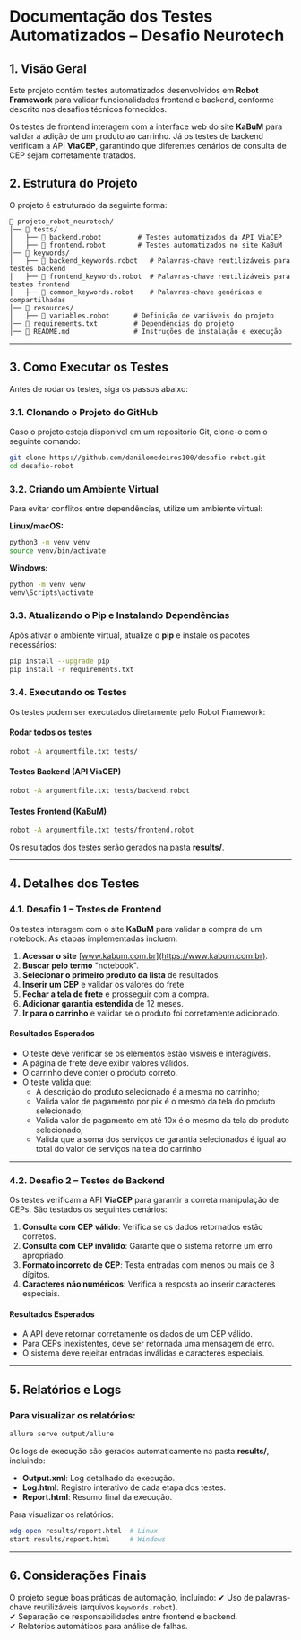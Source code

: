 # Documentação dos Testes Automatizados – Desafio Neurotech

## 1. Visão Geral
Este projeto contém testes automatizados desenvolvidos em **Robot Framework** para validar funcionalidades frontend e backend, conforme descrito nos desafios técnicos fornecidos.

Os testes de frontend interagem com a interface web do site **KaBuM** para validar a adição de um produto ao carrinho. Já os testes de backend verificam a API **ViaCEP**, garantindo que diferentes cenários de consulta de CEP sejam corretamente tratados.

## 2. Estrutura do Projeto
O projeto é estruturado da seguinte forma:

```
📂 projeto_robot_neurotech/
│── 📂 tests/
│   ├── 📄 backend.robot         # Testes automatizados da API ViaCEP
│   ├── 📄 frontend.robot        # Testes automatizados no site KaBuM
│── 📂 keywords/
│   ├── 📄 backend_keywords.robot   # Palavras-chave reutilizáveis para testes backend
│   ├── 📄 frontend_keywords.robot  # Palavras-chave reutilizáveis para testes frontend
│   ├── 📄 common_keywords.robot    # Palavras-chave genéricas e compartilhadas
│── 📂 resources/
│   ├── 📄 variables.robot      # Definição de variáveis do projeto
│── 📄 requirements.txt         # Dependências do projeto
│── 📄 README.md                # Instruções de instalação e execução
```

---

## 3. Como Executar os Testes
Antes de rodar os testes, siga os passos abaixo:

### 3.1. Clonando o Projeto do GitHub
Caso o projeto esteja disponível em um repositório Git, clone-o com o seguinte comando:
```sh
git clone https://github.com/danilomedeiros100/desafio-robot.git
cd desafio-robot
```

### 3.2. Criando um Ambiente Virtual
Para evitar conflitos entre dependências, utilize um ambiente virtual:

**Linux/macOS:**
```sh
python3 -m venv venv
source venv/bin/activate
```

**Windows:**
```sh
python -m venv venv
venv\Scripts\activate
```

### 3.3. Atualizando o Pip e Instalando Dependências
Após ativar o ambiente virtual, atualize o **pip** e instale os pacotes necessários:

```sh
pip install --upgrade pip
pip install -r requirements.txt
```

### 3.4. Executando os Testes
Os testes podem ser executados diretamente pelo Robot Framework:

#### Rodar todos os testes
```sh
robot -A argumentfile.txt tests/
```

#### Testes Backend (API ViaCEP)
```sh
robot -A argumentfile.txt tests/backend.robot
```

#### Testes Frontend (KaBuM)
```sh
robot -A argumentfile.txt tests/frontend.robot
```

Os resultados dos testes serão gerados na pasta **results/**.

---

## 4. Detalhes dos Testes

### 4.1. Desafio 1 – Testes de Frontend
Os testes interagem com o site **KaBuM** para validar a compra de um notebook. As etapas implementadas incluem:

1. **Acessar o site** [www.kabum.com.br](https://www.kabum.com.br).
2. **Buscar pelo termo** "notebook".
3. **Selecionar o primeiro produto da lista** de resultados.
4. **Inserir um CEP** e validar os valores do frete.
5. **Fechar a tela de frete** e prosseguir com a compra.
6. **Adicionar garantia estendida** de 12 meses.
7. **Ir para o carrinho** e validar se o produto foi corretamente adicionado.

#### Resultados Esperados
- O teste deve verificar se os elementos estão visíveis e interagíveis.
- A página de frete deve exibir valores válidos.
- O carrinho deve conter o produto correto.
- O teste valida que:
  - A descrição do produto selecionado é a mesma no carrinho;
  - Valida valor de pagamento por pix é o mesmo da tela do produto selecionado;
  - Valida valor de pagamento em até 10x é o mesmo da tela do produto selecionado;
  - Valida que a soma dos serviços de garantia selecionados é igual ao total do valor de serviços na tela do carrinho

---

### 4.2. Desafio 2 – Testes de Backend
Os testes verificam a API **ViaCEP** para garantir a correta manipulação de CEPs. São testados os seguintes cenários:

1. **Consulta com CEP válido**: Verifica se os dados retornados estão corretos.
2. **Consulta com CEP inválido**: Garante que o sistema retorne um erro apropriado.
3. **Formato incorreto de CEP**: Testa entradas com menos ou mais de 8 dígitos.
4. **Caracteres não numéricos**: Verifica a resposta ao inserir caracteres especiais.

#### Resultados Esperados
- A API deve retornar corretamente os dados de um CEP válido.
- Para CEPs inexistentes, deve ser retornada uma mensagem de erro.
- O sistema deve rejeitar entradas inválidas e caracteres especiais.

---

## 5. Relatórios e Logs
### Para visualizar os relatórios:

```sh
allure serve output/allure 
```

Os logs de execução são gerados automaticamente na pasta **results/**, incluindo:
- **Output.xml**: Log detalhado da execução.
- **Log.html**: Registro interativo de cada etapa dos testes.
- **Report.html**: Resumo final da execução.

Para visualizar os relatórios:
```sh
xdg-open results/report.html  # Linux
start results/report.html     # Windows
```

---

## 6. Considerações Finais
O projeto segue boas práticas de automação, incluindo:
✔ Uso de palavras-chave reutilizáveis (arquivos `keywords.robot`).  
✔ Separação de responsabilidades entre frontend e backend.  
✔ Relatórios automáticos para análise de falhas.  

